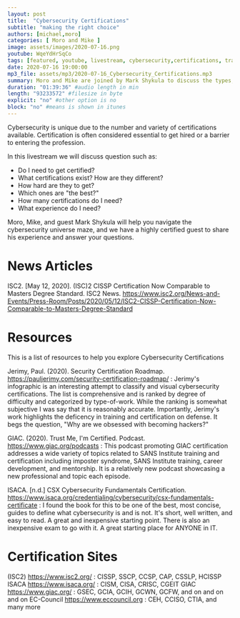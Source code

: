 ```yaml
---
layout: post
title:  "Cybersecurity Certifications"
subtitle: "making the right choice"
authors: [michael,moro]
categories: [ Moro and Mike ]
image: assets/images/2020-07-16.png
youtube: WqeYdHrSqCo
tags: [featured, youtube, livestream, cybersecurity,certifications, training, career-development]
date: 2020-07-16 19:00:00
mp3_file: assets/mp3/2020-07-16_Cybersecurity_Certifications.mp3
summary: Moro and Mike are joined by Mark Shykula to discuss the types, value, and controveries of cybersecurity certifications.
duration: "01:39:36" #audio length in min
length: "93233572" #filesize in byte
explicit: "no" #other option is no
block: "no" #means is shown in itunes
---
```

Cybersecurity is unique due to the number and variety of certifications available. Certification is often considered essential to get hired or a barrier to entering the profession.

In this livestream we will discuss question such as:

  - Do I need to get certified?
  - What certifications exist? How are they different?
  - How hard are they to get?
  - Which ones are "the best?" 
  - How many certifications do I need?
  - What experience do I need?

Moro, Mike, and guest Mark Shykula will help you navigate the cybersecurity universe maze, and we have a highly certified guest to share his experience and answer your questions.

# News Articles

ISC2. [May 12, 2020]. (ISC)2 CISSP Certification Now Comparable to Masters Degree Standard. ISC2 News. <https://www.isc2.org/News-and-Events/Press-Room/Posts/2020/05/12/ISC2-CISSP-Certification-Now-Comparable-to-Masters-Degree-Standard>

# Resources
This is a list of resources to help you explore Cybersecurity Certifications

Jerimy, Paul. (2020). Security Certification Roadmap. <https://pauljerimy.com/security-certification-roadmap/>
: Jerimy's infographic is an interesting attempt to classify and visual cybersecurity certifications. The list is comprehensive and is ranked by degree of difficulty and categorized by type-of-work. While the ranking is somewhat subjective I was say that it is reasonably accurate. Importantly, Jerimy's work highlights the deficency in training and certification on defense. It begs the question, "Why are we obsessed with becoming hackers?"

GIAC. (2020). Trust Me, I'm Certified. Podcast. <https://www.giac.org/podcasts>
: This podcast promoting GIAC certification addresses a wide variety of topics related to SANS Institute training and certification including imposter syndrome, SANS Institute training, career development, and mentorship. It is a relatively new podcast showcasing a new professional and topic each episode.

ISACA. [n.d.] CSX Cybersecurity Fundamentals Certification. <https://www.isaca.org/credentialing/cybersecurity/csx-fundamentals-certificate>
: I found the book for this to be one of the best, most concise, guides to define what cybersecurity is and is not. It's short, well written, and easy to read. A great and inexpensive starting point. There is also an inexpensive exam to go with it. A great starting place for ANYONE in IT.

# Certification Sites
(ISC2) <https://www.isc2.org/>
: CISSP, SSCP, CCSP, CAP, CSSLP, HCISSP
ISACA <https://www.isaca.org/>
: CISM, CISA, CRISC, CGEIT
GIAC <https://www.giac.org/>
: GSEC, GCIA, GCIH, GCWN, GCFW, and on and on and on
EC-Council <https://www.eccouncil.org>
: CEH, CCISO, CTIA, and many more

